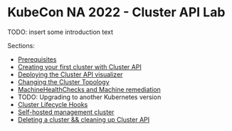 # KubeCon NA 2022 - Cluster API Lab

TODO: insert some introduction text

Sections:
* [Prerequisites](./prereqs.md)
* [Creating your first cluster with Cluster API](./your-first-cluster.md)
* [Deploying the Cluster API visualizer](./visualizer.md)
* [Changing the Cluster Topology](./cluster-topology.md)
* [MachineHealthChecks and Machine remediation](./machine-health-checks.md)
* TODO: Upgrading to another Kubernetes version
* [Cluster Lifecycle Hooks](./lifecycle-hooks.md)
* [Self-hosted management cluster](./self-hosted.md)
* [Deleting a cluster && cleaning up Cluster API](./deleting-clusters-and-cleaning-up.md)
